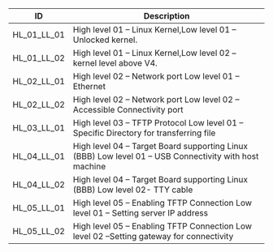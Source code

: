 | ID | Description |
|----|-------------|
|HL_01_LL_01|High level 01 – Linux Kernel,Low level 01 – Unlocked kernel.|
|HL_01_LL_02|High level 01 – Linux Kernel,Low level 02 – kernel level above V4.|
|HL_02_LL_01|High level 02 – Network port Low level 01 – Ethernet|
|HL_02_LL_02|	High level 02 – Network port Low level 02 –  Accessible Connectivity port|
|HL_03_LL_01|High level 03 – TFTP Protocol Low level 01 –  Specific Directory for transferring file|
|HL_04_LL_01|High level 04 – Target Board supporting Linux (BBB) Low level 01 – USB Connectivity with host machine|
|HL_04_LL_02|High level 04 – Target Board supporting Linux (BBB) Low level 02- TTY cable|
|HL_05_LL_01|High level 05 – Enabling TFTP Connection Low level 01 – Setting server IP address|
|HL_05_LL_02|High level 05 – Enabling TFTP Connection Low level 02 –Setting gateway for connectivity|
